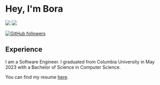 # Hey, I'm Bora

[![](https://img.shields.io/badge/Website-green)](https://boraelci.com/)
[![](https://img.shields.io/badge/LinkedIn-blue)](https://www.linkedin.com/in/boraelci/)

[![GitHub followers](https://img.shields.io/github/followers/boraelci?label=Follow&style=social)](https://github.com/boraelci)

## Experience
I am a Software Engineer. I graduated from Columbia University in May 2023 with a Bachelor of Science in Computer Science.

You can find my resume [here](https://boraelci.com/cv.pdf).
